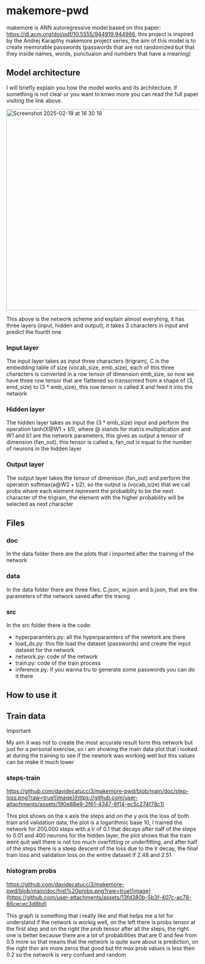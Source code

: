 # makemore-pwd
makemore is ANN autoregressive model based on this paper: https://dl.acm.org/doi/pdf/10.5555/944919.944966, this project is inspired by the Andrej Karapthy makemore project series,
the aim of this model is to create memorable passwords (passwords that are not randomized but that they inside names, words, punctuaion and numbers that have a meaning)

## Model architecture
I will briefly explain you how the model works and its architecture, if something is not clear or you want to knwo more you can read the full paper visiting the link above.

<img width="526" alt="Screenshot 2025-02-19 at 16 30 19" src="https://github.com/user-attachments/assets/be1a46a7-2294-4b34-b495-0f91460993f6" />

This above is the network scheme and explain almost everyhing, it has three layers (input, hidden and output), it takes 3 characters in input and predict the fourth one

### Input layer
The input layer takes as input three characters (trigram), C is the embedding table of size (vocab_size, emb_size), each of this three characters is converted in a row tensor of dimension emb_size, so now we have three row tensor that are flattened so transormed from a shape of (3, emd_size) to (3 * emb_size), this row tensor is called X and feed it into the network

### Hidden layer
The hidden layer takes as input the (3 * emb_size) input and perform the operation tanh(X@W1 + b1), where @ stands for matrix multiplication and W1 and b1 are the network parameters, this gives as output a tensor of dimension (fan_out), this tensor is called a, fan_out is equal to the number of neurons in the hidden layer

### Output layer
The output layer takes the tensor of dimenison (fan_out) and perform the operaton softmax(a@W2 + b2), so the output is (vocab_size) that we call probs where each element represent the probaiblity to be the next character of the trigram, the element with the higher probability will be selected as next character

## Files
### doc
In the data folder there are the plots that i imported after the training of the network

### data
In the data folder there are three files: C.json, w.json and b.json, that are the parameters of the network saved after the trainig

### src
In the src folder there is the code:
  - hyperparamters.py: all the hyperparamters of the newtork are there
  - load_ds.py: this file load the dataset (passwords) and create the input dataset for the network
  - network.py: code of the network
  - train.py: code of the train process
  - inference.py: if you wanna tru to generate some passwords you can do it there

## How to use it

## Train data

> [!IMPORTANT]  
> My aim it was not to create the most accurate result form this network but just for a personal exercise, so i am showing the main data plot that i looked at during the
> training to see if the newtork was working well but this values can be make it much lower

### steps-train
https://github.com/davidecatucci3/makemore-pwd/blob/main/doc/step-loss.png?raw=true![image](https://github.com/user-attachments/assets/190e88e9-2f61-4347-8f14-ec5c274f78c1)

This plot shows on the x axis the steps and on the y axis the loss of both train and validation data, the plot is a logarithmic base 10, I trained the network for 200.000 steps with a lr of 0.1 that decays after half of the steps to 0.01 and 400 neurons for the hidden layer, the plot shows that the train went quit well there is not too much overfitting or underfitting, and after half of the steps there is a steep descent of the loss due to the lr decay, the final train loss and validation loss on the entire dataset if 2.48 and 2.51

### histogram probs
https://github.com/davidecatucci3/makemore-pwd/blob/main/doc/hist%20probs.png?raw=true![image](https://github.com/user-attachments/assets/13fd380b-5b3f-407c-ac78-66cecec3d8bd)

This graph is  something that i really like and that helps me a lot for understand if the network is workig well, on the left there is probs tensor at the first step and on the right the prob tensor after all the steps, the right one is better because there are a lot of probabilities that are 0 and few from 0.5 more so that means that the network is quite sure about is prediction, on the right ther are more zeros that good but tht max prob values is less then 0.2 so the network is very confued and random
